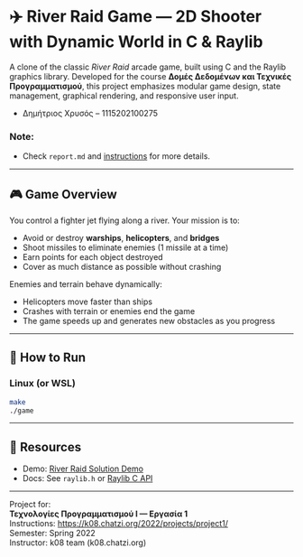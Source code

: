 # ✈️ River Raid Game — 2D Shooter with Dynamic World in C & Raylib

A clone of the classic *River Raid* arcade game, built using C and the Raylib graphics library. Developed for the course **Δομές Δεδομένων και Τεχνικές Προγραμματισμού**, this project emphasizes modular game design, state management, graphical rendering, and responsive user input.

- Δημήτριος Χρυσός – 1115202100275

### Note:
- Check ```report.md``` and [instructions](https://k08.chatzi.org/2022/projects/project1/  ) for more details.
---

## 🎮 Game Overview

You control a fighter jet flying along a river. Your mission is to:
- Avoid or destroy **warships**, **helicopters**, and **bridges**
- Shoot missiles to eliminate enemies (1 missile at a time)
- Earn points for each object destroyed
- Cover as much distance as possible without crashing

Enemies and terrain behave dynamically:
- Helicopters move faster than ships
- Crashes with terrain or enemies end the game
- The game speeds up and generates new obstacles as you progress

---

## 🚀 How to Run

### Linux (or WSL)
```bash
make
./game
```

---

## 📎 Resources

- Demo: [River Raid Solution Demo](https://k08.chatzi.org/games/2022/solution/game.html)
- Docs: See `raylib.h` or [Raylib C API](https://www.raylib.com/cheatsheet/cheatsheet.html)

---

Project for:  
**Τεχνολογίες Προγραμματισμού Ι — Εργασία 1**  
Instructions: https://k08.chatzi.org/2022/projects/project1/  
Semester: Spring 2022  
Instructor: k08 team (k08.chatzi.org)
